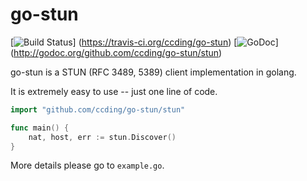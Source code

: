 go-stun
=======

[![Build Status](https://travis-ci.org/ccding/go-stun.svg?branch=master)]
(https://travis-ci.org/ccding/go-stun)
[![GoDoc](https://godoc.org/github.com/ccding/go-stun?status.svg)]
(http://godoc.org/github.com/ccding/go-stun/stun)

go-stun is a STUN (RFC 3489, 5389) client implementation in golang.

It is extremely easy to use -- just one line of code.

```go
import "github.com/ccding/go-stun/stun"

func main() {
	nat, host, err := stun.Discover()
}
```

More details please go to `example.go`.
